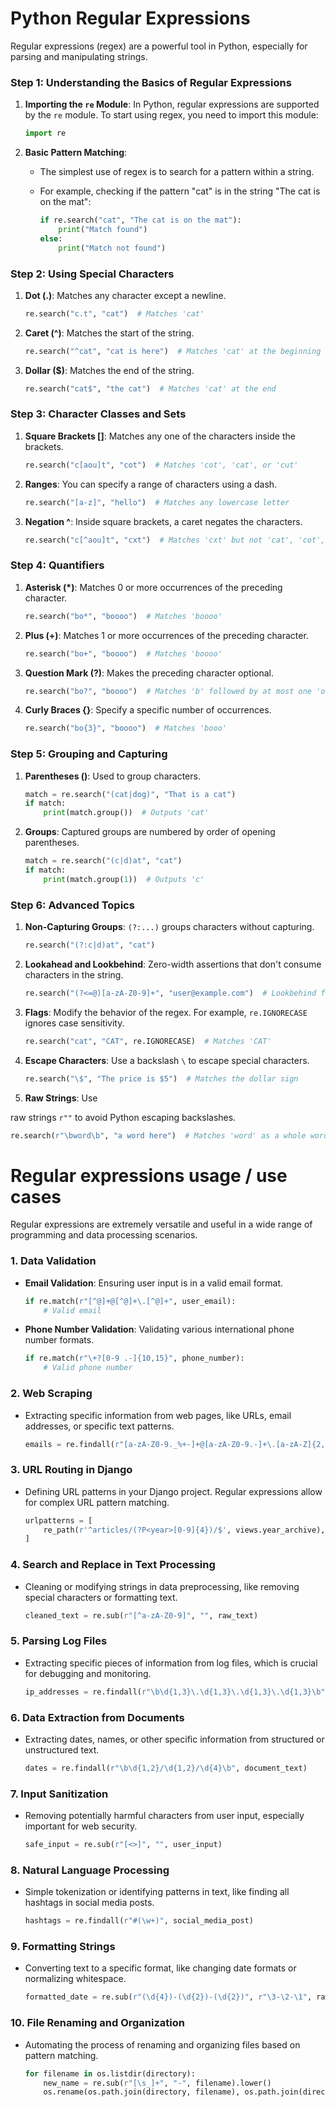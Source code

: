 # Python Regular Expressions
Regular expressions (regex) are a powerful tool in Python, especially for parsing and manipulating strings.

### Step 1: Understanding the Basics of Regular Expressions

1. **Importing the `re` Module**: In Python, regular expressions are supported by the `re` module. To start using regex, you need to import this module:

    ```python
    import re
    ```

2. **Basic Pattern Matching**:
    - The simplest use of regex is to search for a pattern within a string.
    - For example, checking if the pattern "cat" is in the string "The cat is on the mat":

        ```python
        if re.search("cat", "The cat is on the mat"):
            print("Match found")
        else:
            print("Match not found")
        ```

### Step 2: Using Special Characters

1. **Dot (.)**: Matches any character except a newline.
   
   ```python
   re.search("c.t", "cat")  # Matches 'cat'
   ```

2. **Caret (^)**: Matches the start of the string.
   
   ```python
   re.search("^cat", "cat is here")  # Matches 'cat' at the beginning
   ```

3. **Dollar ($)**: Matches the end of the string.
   
   ```python
   re.search("cat$", "the cat")  # Matches 'cat' at the end
   ```

### Step 3: Character Classes and Sets

1. **Square Brackets []**: Matches any one of the characters inside the brackets.
   
   ```python
   re.search("c[aou]t", "cot")  # Matches 'cot', 'cat', or 'cut'
   ```

2. **Ranges**: You can specify a range of characters using a dash.
   
   ```python
   re.search("[a-z]", "hello")  # Matches any lowercase letter
   ```

3. **Negation ^**: Inside square brackets, a caret negates the characters.
   
   ```python
   re.search("c[^aou]t", "cxt")  # Matches 'cxt' but not 'cat', 'cot', or 'cut'
   ```

### Step 4: Quantifiers

1. **Asterisk (*)**: Matches 0 or more occurrences of the preceding character.
   
   ```python
   re.search("bo*", "boooo")  # Matches 'boooo'
   ```

2. **Plus (+)**: Matches 1 or more occurrences of the preceding character.
   
   ```python
   re.search("bo+", "boooo")  # Matches 'boooo'
   ```

3. **Question Mark (?)**: Makes the preceding character optional.
   
   ```python
   re.search("bo?", "boooo")  # Matches 'b' followed by at most one 'o'
   ```

4. **Curly Braces {}**: Specify a specific number of occurrences.
   
   ```python
   re.search("bo{3}", "boooo")  # Matches 'booo'
   ```

### Step 5: Grouping and Capturing

1. **Parentheses ()**: Used to group characters.
   
   ```python
   match = re.search("(cat|dog)", "That is a cat")
   if match:
       print(match.group())  # Outputs 'cat'
   ```

2. **Groups**: Captured groups are numbered by order of opening parentheses.
   
   ```python
   match = re.search("(c|d)at", "cat")
   if match:
       print(match.group(1))  # Outputs 'c'
   ```

### Step 6: Advanced Topics

1. **Non-Capturing Groups**: `(?:...)` groups characters without capturing.
   
   ```python
   re.search("(?:c|d)at", "cat")
   ```

2. **Lookahead and Lookbehind**: Zero-width assertions that don't consume characters in the string.
   
   ```python
   re.search("(?<=@)[a-zA-Z0-9]+", "user@example.com")  # Lookbehind for '@'
   ```

3. **Flags**: Modify the behavior of the regex. For example, `re.IGNORECASE` ignores case sensitivity.

   ```python
   re.search("cat", "CAT", re.IGNORECASE)  # Matches 'CAT'
   ```

4. **Escape Characters**: Use a backslash `\` to escape special characters.

   ```python
   re.search("\$", "The price is $5")  # Matches the dollar sign
   ```

5. **Raw Strings**: Use

 raw strings `r""` to avoid Python escaping backslashes.

   ```python
   re.search(r"\bword\b", "a word here")  # Matches 'word' as a whole word
   ```


# Regular expressions usage / use cases
Regular expressions are extremely versatile and useful in a wide range of programming and data processing scenarios. 

### 1. **Data Validation**
   - **Email Validation**: Ensuring user input is in a valid email format.
     ```python
     if re.match(r"[^@]+@[^@]+\.[^@]+", user_email):
         # Valid email
     ```
   - **Phone Number Validation**: Validating various international phone number formats.
     ```python
     if re.match(r"\+?[0-9 .-]{10,15}", phone_number):
         # Valid phone number
     ```

### 2. **Web Scraping**
   - Extracting specific information from web pages, like URLs, email addresses, or specific text patterns.
     ```python
     emails = re.findall(r"[a-zA-Z0-9._%+-]+@[a-zA-Z0-9.-]+\.[a-zA-Z]{2,}", webpage_content)
     ```

### 3. **URL Routing in Django**
   - Defining URL patterns in your Django project. Regular expressions allow for complex URL pattern matching.
     ```python
     urlpatterns = [
         re_path(r'^articles/(?P<year>[0-9]{4})/$', views.year_archive),
     ]
     ```

### 4. **Search and Replace in Text Processing**
   - Cleaning or modifying strings in data preprocessing, like removing special characters or formatting text.
     ```python
     cleaned_text = re.sub(r"[^a-zA-Z0-9]", "", raw_text)
     ```

### 5. **Parsing Log Files**
   - Extracting specific pieces of information from log files, which is crucial for debugging and monitoring.
     ```python
     ip_addresses = re.findall(r"\b\d{1,3}\.\d{1,3}\.\d{1,3}\.\d{1,3}\b", log_data)
     ```

### 6. **Data Extraction from Documents**
   - Extracting dates, names, or other specific information from structured or unstructured text.
     ```python
     dates = re.findall(r"\b\d{1,2}/\d{1,2}/\d{4}\b", document_text)
     ```

### 7. **Input Sanitization**
   - Removing potentially harmful characters from user input, especially important for web security.
     ```python
     safe_input = re.sub(r"[<>]", "", user_input)
     ```

### 8. **Natural Language Processing**
   - Simple tokenization or identifying patterns in text, like finding all hashtags in social media posts.
     ```python
     hashtags = re.findall(r"#(\w+)", social_media_post)
     ```

### 9. **Formatting Strings**
   - Converting text to a specific format, like changing date formats or normalizing whitespace.
     ```python
     formatted_date = re.sub(r"(\d{4})-(\d{2})-(\d{2})", r"\3-\2-\1", raw_date)
     ```

### 10. **File Renaming and Organization**
   - Automating the process of renaming and organizing files based on pattern matching.
     ```python
     for filename in os.listdir(directory):
         new_name = re.sub(r"[\s_]+", "-", filename).lower()
         os.rename(os.path.join(directory, filename), os.path.join(directory, new_name))
     ```
